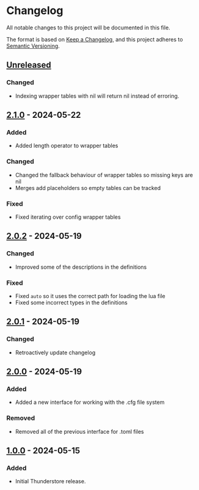 # Changelog

All notable changes to this project will be documented in this file.

The format is based on [Keep a Changelog](https://keepachangelog.com/en/1.1.0/),
and this project adheres to [Semantic Versioning](https://semver.org/spec/v2.0.0.html).

## [Unreleased]

### Changed

- Indexing wrapper tables with nil will return nil instead of erroring.

## [2.1.0] - 2024-05-22

### Added

- Added length operator to wrapper tables

### Changed

- Changed the fallback behaviour of wrapper tables so missing keys are nil
- Merges add placeholders so empty tables can be tracked

### Fixed

- Fixed iterating over config wrapper tables

## [2.0.2] - 2024-05-19

### Changed

- Improved some of the descriptions in the definitions

### Fixed

- Fixed `auto` so it uses the correct path for loading the lua file
- Fixed some incorrect types in the definitions

## [2.0.1] - 2024-05-19

### Changed

- Retroactively update changelog

## [2.0.0] - 2024-05-19

### Added

- Added a new interface for working with the .cfg file system

### Removed

- Removed all of the previous interface for .toml files

## [1.0.0] - 2024-05-15

### Added

- Initial Thunderstore release.

[unreleased]: https://github.com/SGG-Modding/Chalk/compare/2.1.0...HEAD
[2.1.0]: https://github.com/SGG-Modding/Chalk/compare/2.0.2...2.1.0
[2.0.2]: https://github.com/SGG-Modding/Chalk/compare/2.0.1...2.0.2
[2.0.1]: https://github.com/SGG-Modding/Chalk/compare/2.0.0...2.0.1
[2.0.0]: https://github.com/SGG-Modding/Chalk/compare/1.0.0...2.0.0
[1.0.0]: https://github.com/SGG-Modding/Chalk/compare/83bc308a1a2b20e01b58de57fea4894e8fabc366...1.0.0
